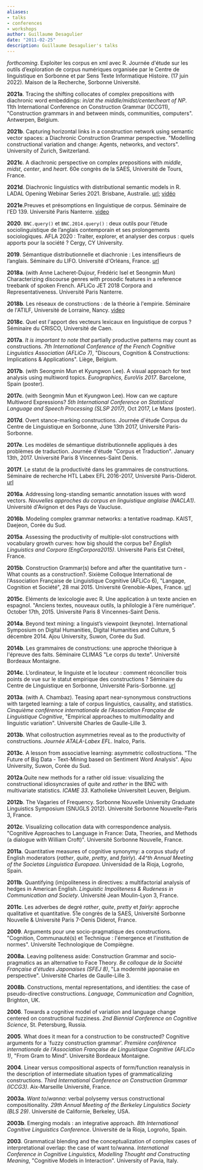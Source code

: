 ```yaml
---
aliases:
- talks
- conferences
- workshops
author: Guillaume Desagulier
date: "2011-02-25"
description: Guillaume Desagulier's talks
---
```


*forthcoming*. Exploiter les corpus en xml avec R. Journée d'étude sur les outils d’exploration de corpus numériques organisée par le Centre de linguistique en Sorbonne et par Sens Texte Informatique Histoire. (17 juin 2022). Maison de la Recherche, Sorbonne Université.

**2021a**. Tracing the shifting collocates of complex prepositions with diachronic word embeddings: *in/at the middle/midst/center/heart of NP*. 11th International Conference on Construction Grammar (ICCG11), "Construction grammars in and between minds, communities, computers". Antwerpen, Belgium.

**2021b**. Capturing horizontal links in a construction network using semantic vector spaces: a Diachronic Construction Grammar perspective. "Modelling constructional variation and change: Agents, networks, and vectors". University of Zurich, Switzerland.

**2021c**. A diachronic perspective on complex prepositions with *middle*, *midst*, *center*, and *heart*. 60e congrès de la SAES, Université de Tours, France.

**2021d**. Diachronic linguistics with distributional semantic models in R. LADAL Opening Webinar Series 2021. Brisbane, Australie. [url](https://slcladal.github.io/opening.html); [vidéo](https://youtu.be/Cof8lWdlRqI)

**2021e**.Preuves et présomptions en linguistique de corpus. Séminaire de l'ED 139. Université Paris Nanterre. [video](https://youtu.be/ZoNZXhAP_9I)

**2020**. `BNC.query()` et `BNC.2014.query()` : deux outils pour l’étude sociolinguistique de l’anglais contemporain et ses prolongements sociologiques. AFLA 2020 : Traiter, explorer, et analyser des corpus : quels apports pour la société ? Cergy, CY University.

**2019**. Sémantique distributionnelle et diachronie : Les intensifieurs de l’anglais. Séminaire du LIFO. Université d'Orléans, France. [url](https://tinyurl.com/LIFO2019)

**2018a**. (with Anne Lacheret-Dujour, Frédéric Isel et Seongmin Mun) Characterizing discourse genres with prosodic features in a reference treebank of spoken French. AFLiCo JET 2018 Corpora and Representativeness. Université Paris Nanterre.

**2018b**. Les réseaux de constructions : de la théorie à l'empirie. Séminaire de l'ATILF, Université de Lorraine, Nancy. [video](https://tinyurl.com/seminaires-de-latilf-en-video)

**2018c**. Quel est l'apport des vecteurs lexicaux en linguistique de corpus ? Séminaire du CRISCO, Université de Caen.

**2017a**. *It is important to note that* partially productive patterns may count as constructions. *7th International Conference of the French Cognitive Linguistics Association (AFLiCo 7)*, "Discours, Cognition & Constructions: Implications & Applications". Liège, Belgium.

**2017b**. (with Seongmin Mun et Kyungwon Lee). A visual approach for text analysis using multiword topics. *Eurographics, EuroVis 2017*. Barcelone, Spain (poster).

**2017c**. (with Seongmin Mun et Kyungwon Lee). How can we capture Multiword Expressions? *5th International Conference on Statistical Language and Speech Processing (SLSP 2017)*, Oct 2017, Le Mans (poster).

**2017d**. Overt stance-marking constructions. Journée d'étude Corpus du Centre de Linguistique en Sorbonne, June 13th 2017, Université Paris-Sorbonne.

**2017e**. Les modèles de sémantique distributionnelle appliqués à des problèmes de traduction. Journée d'étude "Corpus et Traduction". January 13th, 2017. Université Paris 8 Vincennes-Saint Denis.

**2017f**. Le statut de la productivité dans les grammaires de constructions. Séminaire de recherche HTL Labex EFL 2016-2017, Université Paris-Diderot. [url](https://carnetshtl.hypotheses.org/1702)

**2016a**. Addressing long-standing semantic annotation issues with word vectors. *Nouvelles approches du corpus en linguistique anglaise (NACLA1)*. Université d'Avignon et des Pays de Vaucluse.

**2016b**. Modeling complex grammar networks: a tentative roadmap. KAIST, Daejeon, Corée du Sud.

**2015a**. Assessing the productivity of multiple-slot constructions with vocabulary growth curves: how big should the corpus be? *English Linguistics and Corpora (EngCorpora2015)*. Université Paris Est Créteil, France.

**2015b**. Construction Grammar(s) before and after the quantitative turn - What counts as a construction?. Sixième Colloque International de l'Association Française de Linguistique Cognitive (AFLiCo 6), "Langage, Cognition et Société", 28 mai 2015. Université Grenoble-Alpes, France. [url](https://aflico6.sciencesconf.org)

**2015c**. Eléments de lexicologie avec R. Une application à un texte ancien en espagnol. "Anciens textes, nouveaux outils, la philologie à l'ère numérique". October 17th, 2015. Université Paris 8 Vincennes-Saint Denis.

**2014a**. Beyond text mining: a linguist’s viewpoint (keynote). International Symposium on Digital Humanities, Digital Humanities and Culture, 5 décembre 2014. Ajou University, Suwon, Corée du Sud.

**2014b**. Les grammaires de constructions: une approche théorique à l'épreuve des faits. Séminaire CLIMAS "Le corps du texte". Université Bordeaux Montaigne.

**2014c**. L’ordinateur, le linguiste et le locuteur : comment réconcilier trois points de vue sur le statut empirique des constructions ? Séminaire du Centre de Linguistique en Sorbonne, Université Paris-Sorbonne. [url](http://www.paris-sorbonne.fr/programme-5921)

**2013a**. (with A. Chambaz). Teasing apart near-synonymous constructions with targeted learning: a tale of corpus linguistics, causality, and statistics. *Cinquième conférence internationale de l'Association Française de Linguistique Cognitive*, "Empirical approaches to multimodality and linguistic variation". Université Charles de Gaulle-Lille 3.

**2013b**. What collostruction asymmetries reveal as to the productivity of constructions. *Journée ATALA-Labex EFL*. Inalco, Paris.

**2013c**. A lesson from associative learning: asymmetric collostructions. "The Future of Big Data - Text-Mining based on Sentiment Word Analysis". Ajou University, Suwon, Corée du Sud.

**2012a**.Quite new methods for a rather old issue: visualizing the constructional idiosyncrasies of *quite* and *rather* in the BNC with multivariate statistics. *ICAME 33*. Katholieke Universiteit Leuven, Belgium.

**2012b**. The Vagaries of Frequency. Sorbonne Nouvelle University Graduate Linguistics Symposium (SNUGLS 2012). Université Sorbonne Nouvelle-Paris 3, France.

**2012c**. Visualizing collocation data with correspondence analysis. "Cognitive Approaches to Language in France: Data, Theories, and Methods (a dialogue with William Croft)". Université Sorbonne Nouvelle, France.

**2011a**. Quantitative measures of cognitive synonymy: a corpus study of English moderators (*rather*, *quite*, *pretty*, and *fairly*). *44^th Annual Meeting of the Societas Linguistica Europaea*. Universidad de la Rioja, Logroño, Spain.

**2011b**. Quantifying (im)politeness in directives: a multifactorial analysis of hedges in American English. *Linguistic Impoliteness & Rudeness in Communication and Society*. Université Jean Moulin-Lyon 3, France.

**2011c**. Les adverbes de degré *rather*, *quite*, *pretty* et *fairly*: approche qualitative et quantitative. 51e congrès de la SAES, Université Sorbonne Nouvelle & Université Paris 7-Denis Diderot, France.

**2009**. Arguments pour une socio-pragmatique des constructions. "Cognition, Communauté(s) et Technique : l'émergence et l'institution de normes". Université Technologique de Compiègne.

**2008a**. Leaving politeness aside: Construction Grammar and socio-pragmatics as an alternative to Face Theory. *8e colloque de la Société Française d'études Japonaises (SFEJ 8)*, "La modernité japonaise en perspective". Université Charles de Gaulle-Lille 3.

**2008b**. Constructions, mental representations, and identities: the case of pseudo-directive constructions. *Language, Communication and Cognition*, Brighton, UK.

**2006**. Towards a cognitive model of variation and language change centered on constructional fuzziness. *2nd Biennial Conference on Cognitive Science*, St. Petersburg, Russia.

**2005**. What does it mean for a construction to be constructed? Cognitive arguments for a `fuzzy construction grammar'. *Première conférence internationale de l'Association Française de Linguistique Cognitive (AFLiCo 1)*, "From Gram to Mind". Université Bordeaux Montaigne.

**2004**. Linear versus compositional aspects of form/function reanalysis in the description of intermediate situation types of grammaticalizing constructions. *Third International Conference on Construction Grammar (ICCG3)*. Aix-Marseille Université, France.

**2003a**. *Want to*/*wanna*: verbal polysemy versus constructional compositionality. *29th Annual Meeting of the Berkeley Linguistics Society (BLS 29)*. Université de Californie, Berkeley, USA.

**2003b**. Emerging modals : an integrative approach. *8th International Cognitive Linguistics Conference*. Université de la Rioja, Logroño, Spain.

**2003**. Grammatical blending and the conceptualization of complex cases of interpretational overlap: the case of want to/wanna. *International Conference in Cognitive Linguistics, Modelling Thought and Constructing Meaning*, "Cognitive Models in Interaction". University of Pavia, Italy.

